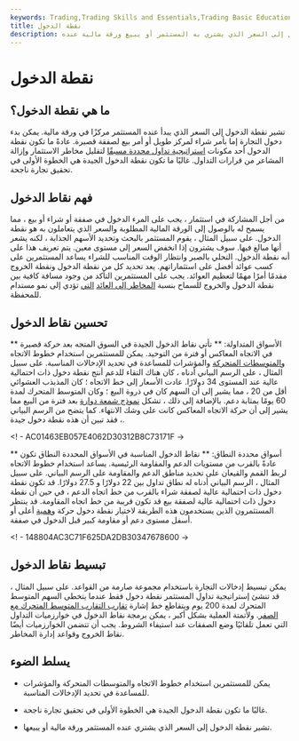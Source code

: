 ```yaml
---
keywords: Trading,Trading Skills and Essentials,Trading Basic Education,Trading Skills
title: نقطة الدخول
description: تشير نقطة الدخول إلى السعر الذي يشتري به المستثمر أو يبيع ورقة مالية عنده.
---
```


# نقطة الدخول
## ما هي نقطة الدخول؟

تشير نقطة الدخول إلى السعر الذي يبدأ عنده المستثمر مركزًا في ورقة مالية. يمكن بدء دخول التجارة إما بأمر شراء لمركز طويل أو أمر بيع لصفقة قصيرة. عادةً ما تكون نقطة الدخول أحد مكونات [استراتيجية تداول محددة مسبقًا](/trading-strategy) لتقليل مخاطر الاستثمار وإزالة المشاعر من قرارات التداول. غالبًا ما تكون نقطة الدخول الجيدة هي الخطوة الأولى في تحقيق تجارة ناجحة.

## فهم نقاط الدخول

من أجل المشاركة في استثمار ، يجب على المرء الدخول في صفقة أو شراء أو بيع ، مما يسمح له بالوصول إلى الورقة المالية المطلوبة والسعر الذي يتعاملون به هو نقطة الدخول. على سبيل المثال ، يقوم المستثمر بالبحث وتحديد الأسهم الجذابة ، لكنه يشعر أنها مبالغ فيها. سوف يشترون إذا انخفض السعر إلى مستوى معين. يتم تعريف هذا على أنه نقطة الدخول. التحلي بالصبر وانتظار الوقت المناسب للشراء يساعد المستثمرين على كسب عوائد أفضل على استثماراتهم. يعد تحديد كل من نقطة الدخول ونقطة الخروج مقدمًا أمرًا مهمًا لتعظيم العوائد. يجب على المستثمرين التأكد من وجود مسافة كافية بين نقطة الدخول والخروج للسماح بنسبة [المخاطر إلى العائد](/riskrewardratio) [التي](/riskrewardratio) تؤدي إلى نمو مستدام للمحفظة.

## تحسين نقاط الدخول

** الأسواق المتداولة: ** تأتي نقاط الدخول الجيدة في السوق المتجه بعد حركة قصيرة في الاتجاه المعاكس أو فترة من التوحيد. يمكن للمستثمرين استخدام خطوط الاتجاه [والمتوسطات المتحركة](/movingaverage) والمؤشرات للمساعدة في تحديد الإدخالات المناسبة. على سبيل المثال ، على الرسم البياني أدناه ، كان هناك التقاء للدعم أنتج نقطة دخول ذات احتمالية عالية عند المستوى 34 دولارًا. عادت الأسعار إلى خط الاتجاه ؛ كان المذبذب العشوائي أقل من 20 ، مما يشير إلى أن السهم كان في ذروة البيع ؛ وكان المتوسط المتحرك لمدة 60 يومًا بمثابة دعم. بالإضافة إلى ذلك ، تشكل [نموذج شمعة دوارة](/spinning-top) بعد فترة من البيع مما يشير إلى أن حركة الاتجاه المعاكس كانت على وشك الانتهاء. كما يتضح من الرسم البياني ، فقد تبين أن هذه نقطة دخول جيدة.

<! - AC01463EB057E4062D30312B8C73171F ->

** أسواق محددة النطاق: ** نقاط الدخول المناسبة في الأسواق المحددة النطاق تكون عادةً بالقرب من مستويات الدعم والمقاومة الرئيسية. يساعد استخدام خطوط الاتجاه لربط القمم والقيعان على تحديد مناطق الدعم والمقاومة على الرسم البياني. على سبيل المثال ، الرسم البياني أدناه له نطاق تداول بين 22 دولارًا و 27.5 دولارًا. قد تكون نقطة دخول ذات احتمالية عالية لصفقة شراء بالقرب من خط اتجاه الدعم ، في حين أن نقطة دخول ذات احتمالية عالية لصفقة بيع قد تكون قريبة من خط اتجاه المقاومة. قد ينتظر المستثمرون الذين يستخدمون هذه الطريقة لاختيار نقطة دخول حركة [وهمية](/headfake-trade) أعلى أو أسفل مستوى دعم أو مقاومة كبير قبل الدخول في صفقة.

<! - 148804AC3C71F625DA2DB30347678600 ->

## تبسيط نقاط الدخول

يمكن تبسيط إدخالات التجارة باستخدام مجموعة صارمة من القواعد. على سبيل المثال ، قد تنشئ إستراتيجية تداول المستثمر نقطة دخول فقط عندما يتخطى السهم المتوسط المتحرك لمدة 200 يوم ويتقاطع خط إشارة [تقارب التقارب المتوسط المتحرك مع الصفر](/macd). ولأتمتة العملية بشكل أكبر ، يمكن برمجة نقاط الدخول في خوارزميات التداول التي تعمل تلقائيًا وضع الصفقات عند استيفاء الشروط. يجب أن تتضمن الخوارزميات أيضًا نقاط الخروج وقواعد إدارة المخاطر.

## يسلط الضوء

- يمكن للمستثمرين استخدام خطوط الاتجاه والمتوسطات المتحركة والمؤشرات للمساعدة في تحديد الإدخالات المناسبة.

- غالبًا ما تكون نقطة الدخول الجيدة هي الخطوة الأولى في تحقيق تجارة ناجحة.

- تشير نقطة الدخول إلى السعر الذي يشتري عنده المستثمر ورقة مالية أو يبيعها.

